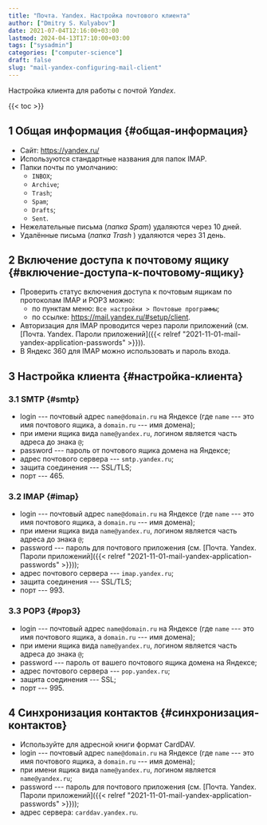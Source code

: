 ```yaml
---
title: "Почта. Yandex. Настройка почтового клиента"
author: ["Dmitry S. Kulyabov"]
date: 2021-07-04T12:16:00+03:00
lastmod: 2024-04-13T17:10:00+03:00
tags: ["sysadmin"]
categories: ["computer-science"]
draft: false
slug: "mail-yandex-configuring-mail-client"
---
```


Настройка клиента для работы с почтой _Yandex_.

<!--more-->

{{< toc >}}


## <span class="section-num">1</span> Общая информация {#общая-информация}

-   Сайт: <https://yandex.ru/>
-   Используются стандартные названия для папок IMAP.
-   Папки почты по умолчанию:
    -   `INBOX`;
    -   `Archive`;
    -   `Trash`;
    -   `Spam`;
    -   `Drafts`;
    -   `Sent`.
-   Нежелательные письма (_папка Spam_) удаляются через 10 дней.
-   Удалённые письма (_папка Trash_ ) удаляются через 31 день.


## <span class="section-num">2</span> Включение доступа к почтовому ящику {#включение-доступа-к-почтовому-ящику}

-   Проверить статус включения доступа к почтовым ящикам по протоколам IMAP и POP3 можно:
    -   по пунктам меню: `Все настройки > Почтовые программы`;
    -   по ссылке: <https://mail.yandex.ru/#setup/client>.
-   Авторизация для IMAP проводится через пароли приложений (см. [Почта. Yandex. Пароли приложений]({{< relref "2021-11-01-mail-yandex-application-passwords" >}})).
-   В Яндекс 360 для IMAP можно использовать и пароль входа.


## <span class="section-num">3</span> Настройка клиента {#настройка-клиента}


### <span class="section-num">3.1</span> SMTP {#smtp}

-   login --- почтовый адрес `name@domain.ru` на Яндексе (где `name` --- это имя почтового ящика, а `domain.ru` --- имя домена);
-   при имени ящика вида `name@yandex.ru`, логином является часть адреса до знака `@`;
-   password --- пароль от почтового ящика домена на Яндексе;
-   адрес почтового сервера --- `smtp.yandex.ru`;
-   защита соединения --- SSL/TLS;
-   порт --- 465.


### <span class="section-num">3.2</span> IMAP {#imap}

-   login --- почтовый адрес `name@domain.ru` на Яндексе (где `name` --- это имя почтового ящика, а `domain.ru` --- имя домена);
-   при имени ящика вида `name@yandex.ru`, логином является часть адреса до знака `@`;
-   password --- пароль для почтового приложения (см. [Почта. Yandex. Пароли приложений]({{< relref "2021-11-01-mail-yandex-application-passwords" >}}));
-   адрес почтового сервера --- `imap.yandex.ru`;
-   защита соединения --- SSL/TLS;
-   порт --- 993.


### <span class="section-num">3.3</span> POP3 {#pop3}

-   login --- почтовый адрес `name@domain.ru` на Яндексе (где `name` --- это имя почтового ящика, а `domain.ru` --- имя домена);
-   при имени ящика вида `name@yandex.ru`, логином является часть адреса до знака `@`;
-   password --- пароль от вашего почтового ящика домена на Яндексе;
-   адрес почтового сервера --- `pop.yandex.ru`;
-   защита соединения --- SSL;
-   порт --- 995.


## <span class="section-num">4</span> Синхронизация контактов {#синхронизация-контактов}

-   Используйте для адресной книги формат CardDAV.
-   login --- почтовый адрес `name@domain.ru` на Яндексе (где `name` --- это имя почтового ящика, а `domain.ru` --- имя домена);
-   при имени ящика вида `name@yandex.ru`, логином является `name@yandex.ru`;
-   password --- пароль для почтового приложения (см. [Почта. Yandex. Пароли приложений]({{< relref "2021-11-01-mail-yandex-application-passwords" >}}));
-   адрес сервера: `carddav.yandex.ru`.
